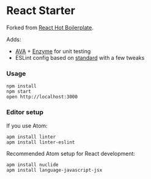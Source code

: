 React Starter
=============

Forked from [React Hot Boilerplate](https://github.com/gaearon/react-hot-boilerplate).

Adds:
* [AVA](https://github.com/sindresorhus/ava) + [Enzyme](http://airbnb.io/enzyme) for unit testing
* ESLint config based on [standard](https://github.com/feross/standard) with a few tweaks

### Usage

```
npm install
npm start
open http://localhost:3000
```

### Editor setup

If you use Atom:
```
apm install linter
apm install linter-eslint
```

Recommended Atom setup for React development:
```
apm install nuclide
apm install language-javascript-jsx
```
